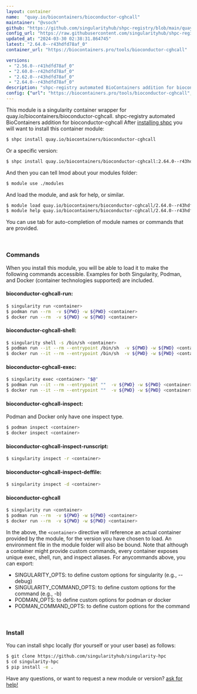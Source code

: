 ```yaml
---
layout: container
name:  "quay.io/biocontainers/bioconductor-cghcall"
maintainer: "@vsoch"
github: "https://github.com/singularityhub/shpc-registry/blob/main/quay.io/biocontainers/bioconductor-cghcall/container.yaml"
config_url: "https://raw.githubusercontent.com/singularityhub/shpc-registry/main/quay.io/biocontainers/bioconductor-cghcall/container.yaml"
updated_at: "2024-03-30 02:38:31.864745"
latest: "2.64.0--r43hdfd78af_0"
container_url: "https://biocontainers.pro/tools/bioconductor-cghcall"

versions:
 - "2.56.0--r41hdfd78af_0"
 - "2.60.0--r42hdfd78af_0"
 - "2.62.0--r43hdfd78af_0"
 - "2.64.0--r43hdfd78af_0"
description: "shpc-registry automated BioContainers addition for bioconductor-cghcall"
config: {"url": "https://biocontainers.pro/tools/bioconductor-cghcall", "maintainer": "@vsoch", "description": "shpc-registry automated BioContainers addition for bioconductor-cghcall", "latest": {"2.64.0--r43hdfd78af_0": "sha256:3ff59a6ae952869fa36831063c49b738ad6378858c3e6c52bfe6a848e15f9e53"}, "tags": {"2.56.0--r41hdfd78af_0": "sha256:f42f60a56d1a997c248082dd5f4ff7458afa8b826f76b58360e4f05d540d0a60", "2.60.0--r42hdfd78af_0": "sha256:66bec1d88f37f8a1d6b155938fa60319f41b077c5f70a5ebc9f49808d77a8d5c", "2.62.0--r43hdfd78af_0": "sha256:dd844bb3936342ea6000c434c4ab6a5152487f02d96806bb4a843eda570c0262", "2.64.0--r43hdfd78af_0": "sha256:3ff59a6ae952869fa36831063c49b738ad6378858c3e6c52bfe6a848e15f9e53"}, "docker": "quay.io/biocontainers/bioconductor-cghcall"}
---
```


This module is a singularity container wrapper for quay.io/biocontainers/bioconductor-cghcall.
shpc-registry automated BioContainers addition for bioconductor-cghcall
After [installing shpc](#install) you will want to install this container module:


```bash
$ shpc install quay.io/biocontainers/bioconductor-cghcall
```

Or a specific version:

```bash
$ shpc install quay.io/biocontainers/bioconductor-cghcall:2.64.0--r43hdfd78af_0
```

And then you can tell lmod about your modules folder:

```bash
$ module use ./modules
```

And load the module, and ask for help, or similar.

```bash
$ module load quay.io/biocontainers/bioconductor-cghcall/2.64.0--r43hdfd78af_0
$ module help quay.io/biocontainers/bioconductor-cghcall/2.64.0--r43hdfd78af_0
```

You can use tab for auto-completion of module names or commands that are provided.

<br>

### Commands

When you install this module, you will be able to load it to make the following commands accessible.
Examples for both Singularity, Podman, and Docker (container technologies supported) are included.

#### bioconductor-cghcall-run:

```bash
$ singularity run <container>
$ podman run --rm  -v ${PWD} -w ${PWD} <container>
$ docker run --rm  -v ${PWD} -w ${PWD} <container>
```

#### bioconductor-cghcall-shell:

```bash
$ singularity shell -s /bin/sh <container>
$ podman run --it --rm --entrypoint /bin/sh  -v ${PWD} -w ${PWD} <container>
$ docker run --it --rm --entrypoint /bin/sh  -v ${PWD} -w ${PWD} <container>
```

#### bioconductor-cghcall-exec:

```bash
$ singularity exec <container> "$@"
$ podman run --it --rm --entrypoint ""  -v ${PWD} -w ${PWD} <container> "$@"
$ docker run --it --rm --entrypoint ""  -v ${PWD} -w ${PWD} <container> "$@"
```

#### bioconductor-cghcall-inspect:

Podman and Docker only have one inspect type.

```bash
$ podman inspect <container>
$ docker inspect <container>
```

#### bioconductor-cghcall-inspect-runscript:

```bash
$ singularity inspect -r <container>
```

#### bioconductor-cghcall-inspect-deffile:

```bash
$ singularity inspect -d <container>
```



#### bioconductor-cghcall

```bash
$ singularity run <container>
$ podman run --rm  -v ${PWD} -w ${PWD} <container>
$ docker run --rm  -v ${PWD} -w ${PWD} <container>
```


In the above, the `<container>` directive will reference an actual container provided
by the module, for the version you have chosen to load. An environment file in the
module folder will also be bound. Note that although a container
might provide custom commands, every container exposes unique exec, shell, run, and
inspect aliases. For anycommands above, you can export:

 - SINGULARITY_OPTS: to define custom options for singularity (e.g., --debug)
 - SINGULARITY_COMMAND_OPTS: to define custom options for the command (e.g., -b)
 - PODMAN_OPTS: to define custom options for podman or docker
 - PODMAN_COMMAND_OPTS: to define custom options for the command

<br>

### Install

You can install shpc locally (for yourself or your user base) as follows:

```bash
$ git clone https://github.com/singularityhub/singularity-hpc
$ cd singularity-hpc
$ pip install -e .
```

Have any questions, or want to request a new module or version? [ask for help!](https://github.com/singularityhub/singularity-hpc/issues)